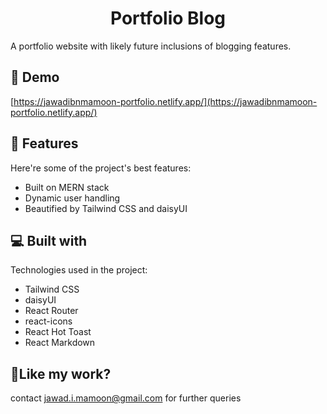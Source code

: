 <h1 align="center" id="title">Portfolio Blog</h1>

<p id="description">A portfolio website with likely future inclusions of blogging features.</p>

<h2>🚀 Demo</h2>

[https://jawadibnmamoon-portfolio.netlify.app/](https://jawadibnmamoon-portfolio.netlify.app/)  
  
<h2>🧐 Features</h2>

Here're some of the project's best features:

*   Built on MERN stack
*   Dynamic user handling
*   Beautified by Tailwind CSS and daisyUI  
  
<h2>💻 Built with</h2>

Technologies used in the project:

*   Tailwind CSS
*   daisyUI
*   React Router
*   react-icons
*   React Hot Toast
*   React Markdown

<h2>💖Like my work?</h2>

contact jawad.i.mamoon@gmail.com for further queries